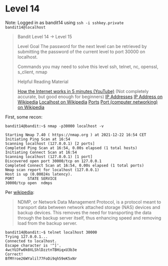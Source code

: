 # Level 14
Note: Logged in as bandit14 using `ssh -i sshkey.private bandit14@localhost`

> Bandit Level 14 → Level 15
> 
> Level Goal
> The password for the next level can be retrieved by submitting the password of the current level to port 30000 on localhost.
> 
> Commands you may need to solve this level
> ssh, telnet, nc, openssl, s_client, nmap
> 
> Helpful Reading Material
>
>    [How the Internet works in 5 minutes (YouTube)](https://www.youtube.com/watch?v=7_LPdttKXPc&ab_channel=Aaron) (Not completely accurate, but good enough for beginners)
>    [IP Addresses](https://computer.howstuffworks.com/web-server5.htm)
>    [IP Address on Wikipedia](https://en.wikipedia.org/wiki/IP_address)
>    [Localhost on Wikipedia](https://en.wikipedia.org/wiki/Localhost)
>    [Ports](https://computer.howstuffworks.com/web-server8.htm)
>    [Port (computer networking) on Wikipedia](https://en.wikipedia.org/wiki/Port_(computer_networking))

First, some recon:
```console
bandit14@bandit:~$ nmap -p30000 localhost -v

Starting Nmap 7.40 ( https://nmap.org ) at 2021-12-22 16:54 CET
Initiating Ping Scan at 16:54
Scanning localhost (127.0.0.1) [2 ports]
Completed Ping Scan at 16:54, 0.00s elapsed (1 total hosts)
Initiating Connect Scan at 16:54
Scanning localhost (127.0.0.1) [1 port]
Discovered open port 30000/tcp on 127.0.0.1
Completed Connect Scan at 16:54, 0.00s elapsed (1 total ports)
Nmap scan report for localhost (127.0.0.1)
Host is up (0.00024s latency).
PORT      STATE SERVICE
30000/tcp open  ndmps
```

Per [wikipedia](https://en.wikipedia.org/wiki/NDMP):
> NDMP, or Network Data Management Protocol, is a protocol meant to transport data between network attached storage (NAS) devices and backup devices. This removes the need for transporting the data through the backup server itself, thus enhancing speed and removing load from the backup server. 

```Console
bandit14@bandit:~$ telnet localhost 30000
Trying 127.0.0.1...
Connected to localhost.
Escape character is '^]'.
4wcYUJFw0k0XLShlDzztnTBHiqxU3b3e
Correct!
BfMYroe26WYalil77FoDi9qh59eK5xNr
```
